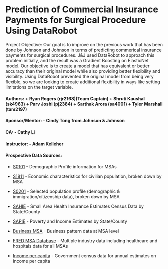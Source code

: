 # Prediction of Commercial Insurance Payments for Surgical Procedure Using DataRobot
Project Objective: Our goal is to improve on the previous work that has been done by Johnson and Johnson in terms of predicting commerical insurance payments for surgical procedures. J&J used DataRobot to approach this problem initially, and the result was a Gradient Boosting on ElasticNet model. Our objective is to create a model that has equivalent or better accuracy than their original model while also providing better flexibility and visibility. Using DataRobot prevented the original model from being very flexible, so we are looking to create additional flexibility in ways like setting limitations on the target variable.


####  Authors: + Ryan Rogers (rjr2168)(Team Captain) + Shruti Kaushal (sk4963) + Parv Joshi (pj2384) + Sarthak Arora (sa4001) + Tyler Marshall (tam2197) 
####  Sponsor/Mentor: - Cindy Tong from Johnson & Johnson 
####  CA: - Cathy Li 
####  Instructor: - Adam Kelleher

#### Prospective Data Sources:
* [S0101](https://data.census.gov/cedsci/table?t=Age%20and%20Sex&g=0100000US%243100000&y=2021&tid=ACSST1Y2021.S0101) - Demographic Profile information for MSAs
* [S1811](https://data.census.gov/cedsci/table?q=S1811&g=0100000US%243100000&tid=ACSST1Y2021.S1811) - Economic characteristics for civilian population, broken down by MSA
* [S0201](https://data.census.gov/cedsci/table?q=foreign&g=0100000US%243100000&tid=ACSSPP1Y2021.S0201) - Selected population profile (demographic & immigration/citizenship data), broken down by MSA

* [SAHIE](https://www.census.gov/data/datasets/time-series/demo/sahie/estimates-acs.html) - Small Area Health Insurance Estimates Census Data by State/County
* [SAPIE](https://www.census.gov/data/datasets/2020/demo/saipe/2020-state-and-county.html) - Poverty and Income Estimates by State/County
* [Business MSA](https://www.census.gov/data/datasets/2019/econ/cbp/2019-cbp.html) - Business pattern data at MSA level
* [FRED MSA Database](https://fred.stlouisfed.org/searchresults/?st=metropolitan%20statistical%20area&t=msa%3Busa%3Bsa%3Bintermediate&rt=intermediate&ob=sr) - Multiple industry data including healthcare and hospitals data for all MSAs
* [Income per capita](https://www.census.gov/programs-surveys/metro-micro/data/tables.html) -  Government census data for annual estimates on income per capita

